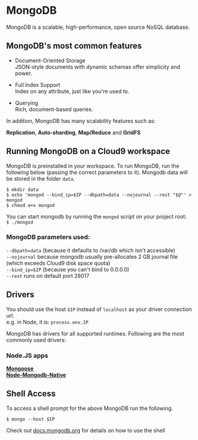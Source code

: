 # MongoDB

MongoDB is a scalable, high-performance, open source NoSQL database.

## MongoDB's most common features

* Document-Oriented Storage<br/>
JSON-style documents with dynamic schemas offer simplicity and power.

* Full Index Support<br/>
Index on any attribute, just like you're used to.

* Querying<br/>
Rich, document-based queries.

In addition, MongoDB has many scalability features such as:

**Replication**, **Auto-sharding**, **Map/Reduce** and **GridFS**

## Running MongoDB on a Cloud9 workspace
MongoDB is preinstalled in your workspace. To run MongoDB, run the following below (passing the correct parameters to it). Mongodb data will be stored in the folder `data`.

```no-highlight
$ mkdir data
$ echo 'mongod --bind_ip=$IP --dbpath=data --nojournal --rest "$@"' > mongod
$ chmod a+x mongod
```

You can start mongodb by running the `mongod` script on your project root:<br/>
`$ ./mongod`

### MongoDB parameters used:
`--dbpath=data` (because it defaults to /var/db which isn't accessible)<br/>
`--nojournal` because mongodb usually pre-allocates 2 GB journal file (which exceeds Cloud9 disk space quota)<br/>
`--bind_ip=$IP` (because you can't bind to 0.0.0.0)<br/>
`--rest` runs on default port 28017

## Drivers

You should use the host `$IP` instead of `localhost` as your driver connection url.<br/>
e.g. in Node, it is: `process.env.IP`

MongoDB has drivers for all supported runtimes. Following are the most commonly used drivers:

### Node.JS apps
**[Mongoose](https://github.com/LearnBoost/mongoose)**<br/>
**[Node-Mongodb-Native](https://github.com/mongodb/node-mongodb-native)**

## Shell Access

To access a shell prompt for the above MongoDB run the following.

```no-highlight
$ mongo --host $IP
```

Check out [docs.mongodb.org](http://docs.mongodb.org/manual/reference/mongo-shell/) for details on how to use the shell
